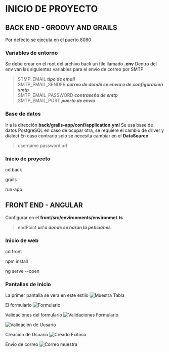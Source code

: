 # INICIO DE PROYECTO

## BACK END - GROOVY AND GRAILS
Por defecto se ejecuta en el puerto 8080

### Variables de entorno
Se debe crear en el root del archivo back un file llamado **.env**
Dentro del env van las siguientes variables para el envio de correo por SMTP
> STMP_EMAIL ***tipo de email*** <br>
> SMTP_EMAIL_SENDER ***correo de donde se envia o de configuracion smtp*** <br>
> SMTP_EMAIL_PASSWORD ***contraseña de smtp*** <br>
> SMTP_EMAIL_PORT ***puerto de envio*** <br>

### Base de datos
Ir a la dirección **back/grails-app/conf/application.yml**
Se usa base de datos PostgreSQL en caso de ocupar otra, se requiere el cambio de driver y dialect
En caso contrario solo se necesita cambiar en el **DataSource**
> username
> password
> url

### Inicio de proyecto

cd back

grails

run-app

## FRONT END - ANGULAR
Configurar en el **front/src/environments/environmet.ts**
> endPoint ***url a donde se haran la peticiones***

### Inicio de web

cd front

npm install

ng serve --open

### Pantallas de inicio

La primer pantalla se vera en este estilo
![Muestra Tabla](https://github.com/octaviocel/formularioAlumno/assets/61020722/179fdf84-fabf-447e-8cf5-1629597649e8)

El formulario
![Formulario](https://github.com/octaviocel/formularioAlumno/assets/61020722/8612d16f-55c6-4b56-a6cb-7dda3b2a7f92)

Validaciones del formulario
![Validaciones Formulario](https://github.com/octaviocel/formularioAlumno/assets/61020722/81ee7d48-b153-4e2e-af9d-f10d495a6879)

![Validación de Uusario](https://github.com/octaviocel/formularioAlumno/assets/61020722/c68650f5-21b0-4d5d-9b39-b0d8e0e59430)

Creación de Usuario
![Creado Exitoso](https://github.com/octaviocel/formularioAlumno/assets/61020722/86eefe38-81d5-424a-8538-87bc60d1d5a8)

Envio de correo
![Correo muestra](https://github.com/octaviocel/formularioAlumno/assets/61020722/8e94cd31-58c7-4baf-9d02-03d05a08c2db)






